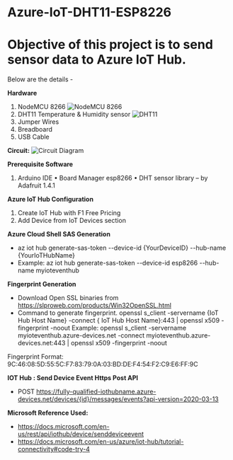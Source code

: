 # Azure-IoT-DHT11-ESP8226

<h1>Objective of this project is to send sensor data to Azure IoT Hub. </h1>
Below are the details -

**Hardware**
1.	NodeMCU 8266
![NodeMCU 8266](https://github.com/PrasenjitSaha/Azure-IoT-DHT11-ESP8226/blob/main/Introduction-to-NodeMCU-V3-2-1.png)
2.	DHT11 Temperature & Humidity sensor 
![DHT11](https://github.com/PrasenjitSaha/Azure-IoT-DHT11-ESP8226/blob/main/DHT11%E2%80%93Temperature-Sensor-Pinout.jpg)
3.	Jumper Wires
4.	Breadboard 
5.	USB Cable 

**Circuit:**
 ![Circuit Diagram](https://github.com/PrasenjitSaha/Azure-IoT-DHT11-ESP8226/blob/main/Azure%20IoT-Circuit%20Diagram.png)
 
**Prerequisite Software**
1.	Arduino IDE
•	Board Manager esp8266
•	DHT sensor library – by Adafruit 1.4.1

**Azure IoT Hub Configuration**
 1. Create IoT Hub with F1 Free Pricing
 2. Add Device from IoT Devices section

**Azure Cloud Shell SAS Generation**
- az iot hub generate-sas-token --device-id {YourDeviceID} --hub-name {YourIoTHubName}
- Example:  az iot hub generate-sas-token --device-id esp8266 --hub-name myioteventhub
 

**Fingerprint Generation**

* Download Open SSL binaries from https://slproweb.com/products/Win32OpenSSL.html 
* Command to generate fingerprint. 
openssl s_client -servername {IoT Hub Host Name} -connect { IoT Hub Host Name}:443 | openssl x509 -fingerprint -noout
Example:
openssl s_client -servername myioteventhub.azure-devices.net -connect myioteventhub.azure-devices.net:443 | openssl x509 -fingerprint -noout
 
Fingerprint Format: 9C:46:08:5D:55:5C:F7:83:79:0A:03:BD:DE:F4:54:F2:C9:E6:FF:9C

**IOT Hub : Send Device Event Https Post API**
* POST https://fully-qualified-iothubname.azure-devices.net/devices/{id}/messages/events?api-version=2020-03-13

**Microsoft Reference Used:**
* https://docs.microsoft.com/en-us/rest/api/iothub/device/senddeviceevent
* https://docs.microsoft.com/en-us/azure/iot-hub/tutorial-connectivity#code-try-4


